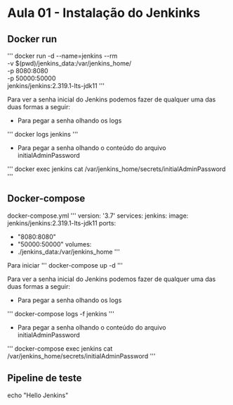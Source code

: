 # Aula 01 - Instalação do Jenkinks

## Docker run

'''
docker run -d --name=jenkins --rm \
  -v $(pwd)/jenkins_data:/var/jenkins_home/  \
  -p 8080:8080 \
  -p 50000:50000 \
  jenkins/jenkins:2.319.1-lts-jdk11
'''


Para ver a senha inicial do Jenkins podemos fazer de qualquer uma das duas formas a seguir:

- Para pegar a senha olhando os logs

'''
docker logs jenkins
'''

- Para pegar a senha olhando o conteúdo do arquivo initialAdminPassword

'''
docker exec jenkins cat /var/jenkins_home/secrets/initialAdminPassword
'''


## Docker-compose

docker-compose.yml
'''
version: '3.7'
services:
 jenkins:
   image: jenkins/jenkins:2.319.1-lts-jdk11
   ports:
   - "8080:8080"
   - "50000:50000" 
   volumes:
   - ./jenkins_data:/var/jenkins_home
'''

Para iniciar
'''
docker-compose up -d
'''

Para ver a senha inicial do Jenkins podemos fazer de qualquer uma das duas formas a seguir:

- Para pegar a senha olhando os logs

'''
docker-compose logs -f  jenkins
'''

- Para pegar a senha olhando o conteúdo do arquivo initialAdminPassword

'''
docker-compose exec jenkins cat /var/jenkins_home/secrets/initialAdminPassword
'''


## Pipeline de teste
echo "Hello Jenkins"
